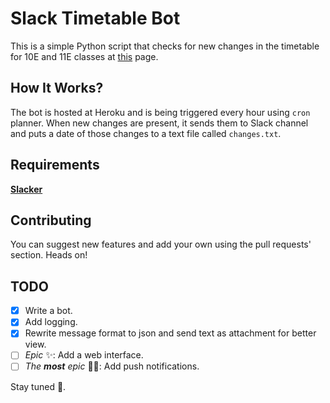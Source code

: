 # Slack Timetable Bot

This is a simple Python script that checks for new changes in the
timetable for 10E and 11E classes at [this](http://lyceum.urfu.ru/study/izmenHtml.php) page.

## How It Works?

The bot is hosted at Heroku and is being triggered every hour using `cron` planner.
When new changes are present, it sends them to Slack channel and puts a date of those changes to a text file
called `changes.txt`.

## Requirements

**[Slacker](https://github.com/os/slacker)**

## Contributing

You can suggest new features and add your own using the pull requests' section. Heads on!

## TODO

- [x] Write a bot.
- [x] Add logging.
- [x] Rewrite message format to json and send text as attachment for better view.
- [ ] _Epic_ :sparkles:: Add a web interface.
- [ ] _The **most** epic_ :saxophone::turtle:: Add push notifications.

Stay tuned :rocket:.

